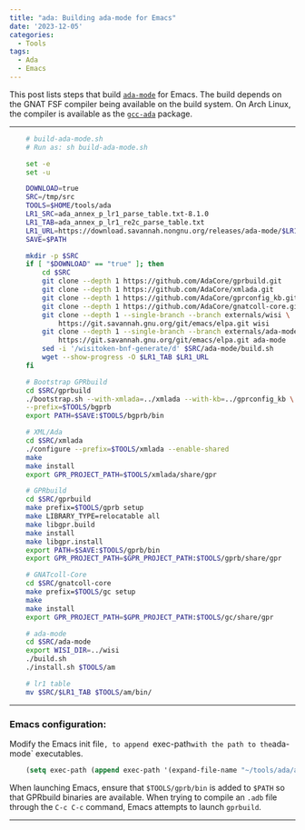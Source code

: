 ```yaml
---
title: "ada: Building ada-mode for Emacs"
date: '2023-12-05'
categories:
  - Tools
tags:
  - Ada
  - Emacs
---
```


This post lists steps that build
[`ada-mode`](https://elpa.gnu.org/packages/ada-mode.html) for Emacs. The build
depends on the GNAT FSF compiler being available on the build system. On
Arch Linux, the compiler is available as the
[`gcc-ada`](https://wiki.archlinux.org/title/Ada) package.

---
``` bash
    # build-ada-mode.sh
    # Run as: sh build-ada-mode.sh

    set -e
    set -u

    DOWNLOAD=true
    SRC=/tmp/src
    TOOLS=$HOME/tools/ada
    LR1_SRC=ada_annex_p_lr1_parse_table.txt-8.1.0
    LR1_TAB=ada_annex_p_lr1_re2c_parse_table.txt
    LR1_URL=https://download.savannah.nongnu.org/releases/ada-mode/$LR1_SRC
    SAVE=$PATH

    mkdir -p $SRC
    if [ "$DOWNLOAD" == "true" ]; then
        cd $SRC
        git clone --depth 1 https://github.com/AdaCore/gprbuild.git
        git clone --depth 1 https://github.com/AdaCore/xmlada.git
        git clone --depth 1 https://github.com/AdaCore/gprconfig_kb.git
        git clone --depth 1 https://github.com/AdaCore/gnatcoll-core.git
        git clone --depth 1 --single-branch --branch externals/wisi \
            https://git.savannah.gnu.org/git/emacs/elpa.git wisi
        git clone --depth 1 --single-branch --branch externals/ada-mode \
            https://git.savannah.gnu.org/git/emacs/elpa.git ada-mode
        sed -i '/wisitoken-bnf-generate/d' $SRC/ada-mode/build.sh
        wget --show-progress -O $LR1_TAB $LR1_URL
    fi

    # Bootstrap GPRbuild
    cd $SRC/gprbuild
    ./bootstrap.sh --with-xmlada=../xmlada --with-kb=../gprconfig_kb \
    --prefix=$TOOLS/bgprb
    export PATH=$SAVE:$TOOLS/bgprb/bin

    # XML/Ada
    cd $SRC/xmlada
    ./configure --prefix=$TOOLS/xmlada --enable-shared
    make
    make install
    export GPR_PROJECT_PATH=$TOOLS/xmlada/share/gpr

    # GPRbuild
    cd $SRC/gprbuild
    make prefix=$TOOLS/gprb setup
    make LIBRARY_TYPE=relocatable all
    make libgpr.build
    make install
    make libgpr.install
    export PATH=$SAVE:$TOOLS/gprb/bin
    export GPR_PROJECT_PATH=$GPR_PROJECT_PATH:$TOOLS/gprb/share/gpr

    # GNATcoll-Core
    cd $SRC/gnatcoll-core
    make prefix=$TOOLS/gc setup
    make
    make install
    export GPR_PROJECT_PATH=$GPR_PROJECT_PATH:$TOOLS/gc/share/gpr

    # ada-mode
    cd $SRC/ada-mode
    export WISI_DIR=../wisi
    ./build.sh
    ./install.sh $TOOLS/am

    # lr1 table
    mv $SRC/$LR1_TAB $TOOLS/am/bin/
```
---
### Emacs configuration:
Modify the Emacs init file`, to append `exec-path` with the path to the
`ada-mode` executables.

``` lisp
    (setq exec-path (append exec-path '(expand-file-name "~/tools/ada/am/bin")))
```

When launching Emacs, ensure that `$TOOLS/gprb/bin` is added to `$PATH` so that
GPRbuild binaries are available. When trying to compile an `.adb` file
through the `C-c C-c` command, Emacs attempts to launch `gprbuild`.

---
